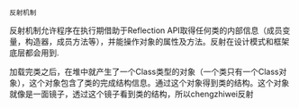     反射机制

反射机制允许程序在执行期借助于Reflection API取得任何类的内部信息（成员变量，构造器，成员方法等），并能操作对象的属性及方法。反射在设计模式和框架底层都会用到.

加载完类之后，在堆中就产生了一个Class类型的对象（一个类只有一个Class对象），这个对象包含了类的完成结构信息。通过这个对象得到类的结构。这个对象就像是一面镜子，透过这个镜子看到类的结构，所以chengzhiwei反射